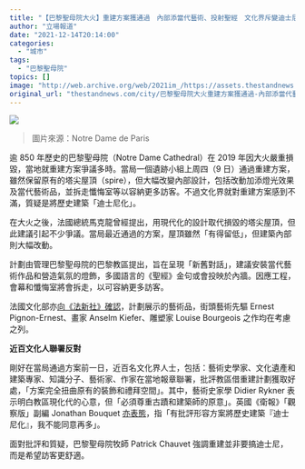 ```yaml
---
title: "【巴黎聖母院大火】重建方案獲通過　內部添當代藝術、投射聖經　文化界斥變迪士尼"
author: "立場報道"
date: "2021-12-14T20:14:00"
categories:
  - "城市"
tags:
  - "巴黎聖母院"
topics: []
image: "http://web.archive.org/web/2021im_/https://assets.thestandnews.com/media/photos/notre_5ccOP.png"
original_url: "thestandnews.com/city/巴黎聖母院大火重建方案獲通過-內部添當代藝術投射聖經-文化界斥變迪士尼"
---
```

![](http://web.archive.org/web/2021im_/https://assets.thestandnews.com/media/photos/notre_5ccOP.png)
> 圖片來源：Notre Dame de Paris

逾 850 年歷史的巴黎聖母院（Notre Dame Cathedral）在 2019 年因大火嚴重損毀，當地就重建方案爭議多時。當局一個遺跡小組上周四（9 日）通過重建方案，雖然保留原有的塔尖屋頂（spire），但大幅改變內部設計，包括改動加添燈光效果及當代藝術品，並拆走懺悔室等以容納更多訪客。不過文化界就對重建方案感到不滿，質疑是將歷史建築「迪士尼化」。

在大火之後，法國總統馬克龍曾經提出，用現代化的設計取代損毀的塔尖屋頂，但此建議引起不少爭議。當局最近通過的方案，屋頂雖然「有得留低」，但建築內部則大幅改動。

計劃由管理巴黎聖母院的巴黎教區提出，旨在呈現「新舊對話」，建議安裝當代藝術作品和營造氣氛的燈飾，多國語言的《聖經》金句或會投映於內牆。因應工程，會幕和懺悔室將會拆走，以可容納更多訪客。

法國文化部亦[向《法新社》確認](http://web.archive.org/web/20211214124651/https://www.france24.com/en/live-news/20211210-france-approves-controversial-notre-dame-redesign)，計劃展示的藝術品，街頭藝術先驅 Ernest Pignon-Ernest、畫家 Anselm Kiefer、雕塑家 Louise Bourgeois 之作均在考慮之列。

**近百文化人聯署反對**

剛好在當局通過方案前一日，近百名文化界人士，包括：藝術史學家、文化遺產和建築專家、知識分子、藝術家、作家在當地報章聯署，批評教區借重建計劃獲取好處，「方案完全扭曲原有的裝飾和禮拜空間」。其中，藝術史家學 Didier Rykner 表示明白教區現化代的心意，但「必須尊重古蹟和建築師的原意」。英國《衛報》「觀察版」副編 Jonathan Bouquet [亦表態](http://web.archive.org/web/20211214124651/https://www.theguardian.com/theobserver/commentisfree/2021/dec/05/may-i-have-a-word-about-omicron-and-the-disneyfication-of-notre-dame)，指「有批評形容方案將歷史建築『迪士尼化』，我不能同意再多」。

面對批評和質疑，巴黎聖母院牧師 Patrick Chauvet 強調重建並非要搞迪士尼，而是希望訪客更舒適。